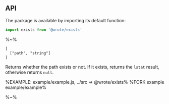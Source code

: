 ## API

The package is available by importing its default function:

```js
import exists from '@wrote/exists'
```

%~%

```## async exists => boolean
[
  ["path", "string"]
]
```

Returns whether the path exists or not. If it exists, returns the `lstat` result, otherwise returns `null`.

<!-- %TYPEDEF types/index.xml% -->

%EXAMPLE: example/example.js, ../src => @wrote/exists%
%FORK example example/example%

%~%